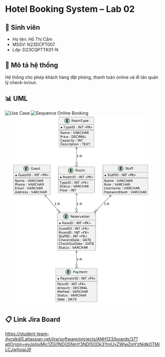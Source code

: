 # Hotel Booking System – Lab 02

## 👤 Sinh viên
- Họ tên: Hồ Thị Cẩm 
- MSSV: N23DCPT007  
- Lớp: D23CQPTTK01-N  

## 🏨 Mô tả hệ thống
Hệ thống cho phép khách hàng đặt phòng, thanh toán online và lễ tân quản lý check-in/out.

## 📊 UML
![Use Case](assets/usecase.png)
![Sequence Online Booking](assets/sequence-online.png)
![ERD](assets/erd.png)

## 📋 Link Jira Board
https://student-team-dycpkdi5.atlassian.net/jira/software/projects/ANH123/boards/37?atlOrigin=eyJpIjoiMjc1ZGI1NDQ5NmY3NDI5ODk3YmUyZWIwZmYzNjdkOTMiLCJwIjoiaiJ9
